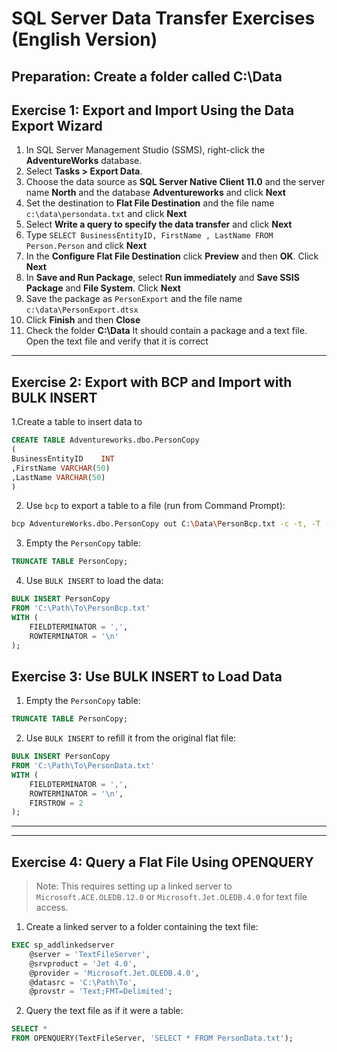 # SQL Server Data Transfer Exercises (English Version)

## Preparation: Create a folder called C:\Data

## Exercise 1: Export and Import Using the Data Export Wizard

1. In SQL Server Management Studio (SSMS), right-click the **AdventureWorks** database.
2. Select **Tasks > Export Data**.
3. Choose the data source as **SQL Server Native Client 11.0** and the server name **North** and the database **Adventureworks** and click **Next**
4. Set the destination to **Flat File Destination** and the file name `c:\data\persondata.txt` and click **Next**
5. Select **Write a query to specify the data transfer** and click **Next**
6. Type `SELECT BusinessEntityID, FirstName , LastName FROM Person.Person` and click **Next**
7. In the **Configure Flat File Destination** click **Preview** and then  **OK**. Click **Next**
8. In **Save and Run Package**, select  **Run immediately** and **Save SSIS Package** and **File System**. Click **Next** 
9. Save the package as `PersonExport` and the file name `c:\data\PersonExport.dtsx`
10. Click **Finish** and then **Close**
11. Check the folder **C:\Data** It should contain a package and a text file. Open the text file and verify that it is correct


---

## Exercise 2: Export with BCP and Import with BULK INSERT

1.Create a table to insert data to

```sql
CREATE TABLE Adventureworks.dbo.PersonCopy
(
BusinessEntityID    INT
,FirstName VARCHAR(50)
,LastName VARCHAR(50)
)
```

2. Use `bcp` to export a table to a file (run from Command Prompt):

```bash
bcp AdventureWorks.dbo.PersonCopy out C:\Data\PersonBcp.txt -c -t, -T -S localhost
```

3. Empty the `PersonCopy` table:

```sql
TRUNCATE TABLE PersonCopy;
```

4. Use `BULK INSERT` to load the data:

```sql
BULK INSERT PersonCopy
FROM 'C:\Path\To\PersonBcp.txt'
WITH (
    FIELDTERMINATOR = ',',
    ROWTERMINATOR = '\n'
);
```

## Exercise 3: Use BULK INSERT to Load Data

1. Empty the `PersonCopy` table:

```sql
TRUNCATE TABLE PersonCopy;
```

2. Use `BULK INSERT` to refill it from the original flat file:

```sql
BULK INSERT PersonCopy
FROM 'C:\Path\To\PersonData.txt'
WITH (
    FIELDTERMINATOR = ',',
    ROWTERMINATOR = '\n',
    FIRSTROW = 2
);
```

---



---

## Exercise 4: Query a Flat File Using OPENQUERY

> Note: This requires setting up a linked server to `Microsoft.ACE.OLEDB.12.0` or `Microsoft.Jet.OLEDB.4.0` for text file access.

1. Create a linked server to a folder containing the text file:

```sql
EXEC sp_addlinkedserver
    @server = 'TextFileServer',
    @srvproduct = 'Jet 4.0',
    @provider = 'Microsoft.Jet.OLEDB.4.0',
    @datasrc = 'C:\Path\To',
    @provstr = 'Text;FMT=Delimited';
```

2. Query the text file as if it were a table:

```sql
SELECT *
FROM OPENQUERY(TextFileServer, 'SELECT * FROM PersonData.txt');
```


